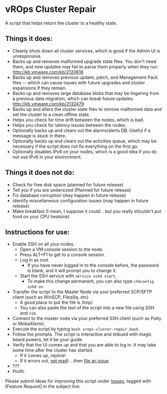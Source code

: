 # vROps Cluster Repair
A script that helps return the cluster to a healthy state.

## Things it does:

- Cleanly shuts down all cluster services, which is good if the Admin UI is unresponsive.
- Backs up and removes malformed upgrade state files. You don't need them, and new updates may fail to parse them properly when they run. http://kb.vmware.com/kb/2120616
- Backs up and removes previous update, patch, and Management Pack files -- which can cause issues with future upgrades and cluster expansions if they remain.
- Backs up and removes large database blobs that may be lingering from a previous data migration, which can break future updates. http://kb.vmware.com/kb/2132479
- Backs up and alters the cluster state files to remove malformed data and set the cluster to a clean offline state. 
- Helps you check for time drift between the nodes, which is bad.
- Helps you check for latency issues between the nodes.
- Optionally backs up and clears out the alarms/alerts DB. Useful if a message is stuck in there.
- Optionally backs up and clears out the activities queue, which may be necessary if the script does not fix everything on the first go.
- Optionally disables IPv6 on your nodes, which is a good idea if you do not use IPv6 in your environment. 

## Things it does not do:

- Check for free disk space (planned for future release)
- Tell you if you are undersized (Planned for future release)
- Fix database corruption (may happen in future release)
- Identify miscellaneous configuration issues (may happen in future release)
- Make breakfast (I mean, I suppose it *could*... but you really shouldn't put food on your CPU heatsink)

## Instructions for use:

- Enable SSH on all your nodes.
  - Open a VM console session to the node.
  - Press ALT+F1 to get to a console session.
  - Log in as root.
    - If you have never logged in to the console before, the password is blank, and it will prompt you to change it.
  - Start the SSH service with `service sshd start`.
    - To make this change permanent, you can also type `chkconfig sshd on`.
- Transfer the script to the Master Node via your preferred SCP/SFTP client (such as WinSCP, Filezilla, etc)
  - A good place to put the file is /tmp/
  - You can also paste the text of the script into a new file using SSH and `vim`.
- Connect to the master node via your preferred SSH client (such as Putty or MobaXterm).
- Execute the script by typing `bash vrops-cluster-repair.bash`.
- Follow the prompts. The script is interactive and imbued with magic beard powers, let it be your guide.
- Verify that the UI comes up and that you are able to log in. It may take some time after the cluster has started.
  - If it comes up, rejoice!
  - If it errors out, [get mad](https://youtu.be/g8ufRnf2Exc)! ...then [file an issue](https://github.com/nakedhitman/vrops-cluster-repair/issues).
- ???
- Profit.

Please submit ideas for improving this script under [Issues](https://github.com/nakedhitman/vrops-cluster-repair/issues), tagged with [Feature Request] in the subject line.
